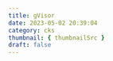 ```yaml
---
title: gVisor
date: 2023-05-02 20:39:04
category: cks
thumbnail: { thumbnailSrc }
draft: false
---
```


